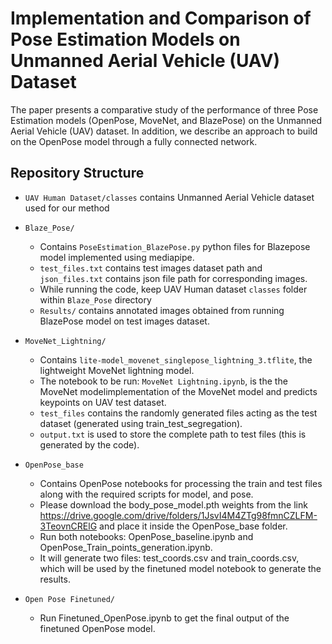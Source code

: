 # Implementation and Comparison of Pose Estimation Models on Unmanned Aerial Vehicle (UAV) Dataset
The paper presents a comparative study of the performance of three Pose Estimation models (OpenPose, MoveNet, and BlazePose) on the Unmanned Aerial Vehicle (UAV) dataset. In addition, we describe an approach to build on the OpenPose model through a fully connected network.

## Repository Structure
- `UAV Human Dataset/classes` contains  Unmanned Aerial Vehicle dataset used for our method

- `Blaze_Pose/` 
  - Contains `PoseEstimation_BlazePose.py` python files for Blazepose model implemented using mediapipe.
  - `test_files.txt` contains test images dataset path and `json_files.txt` contains json file path for corresponding images.
  - While running the code, keep UAV Human dataset `classes` folder within `Blaze_Pose` directory
  -  `Results/` contains annotated images obtained from running BlazePose model on test images dataset.
  
- `MoveNet_Lightning/` 
  - Contains `lite-model_movenet_singlepose_lightning_3.tflite`, the lightweight MoveNet lightning model.
  - The notebook to be run: `MoveNet Lightning.ipynb`, is the  the MoveNet modelimplementation of the MoveNet model and predicts keypoints on UAV test dataset.
  -  `test_files` contains the randomly generated files acting as the test dataset (generated using train_test_segregation).
  -  `output.txt` is used to store the complete path to test files (this is generated by the code).

 - `OpenPose_base` 
    - Contains OpenPose notebooks for processing the train and test files along with the required scripts for model, and pose.
    - Please download the body_pose_model.pth weights from the link https://drive.google.com/drive/folders/1JsvI4M4ZTg98fmnCZLFM-3TeovnCRElG and place it inside the OpenPose_base folder.
    - Run both notebooks: OpenPose_baseline.ipynb and OpenPose_Train_points_generation.ipynb.
    - It will generate two files: test_coords.csv and train_coords.csv, which will be used by the finetuned model notebook to generate the results.

- `Open Pose Finetuned/` 
  - Run Finetuned_OpenPose.ipynb to get the final output of the finetuned OpenPose model.
